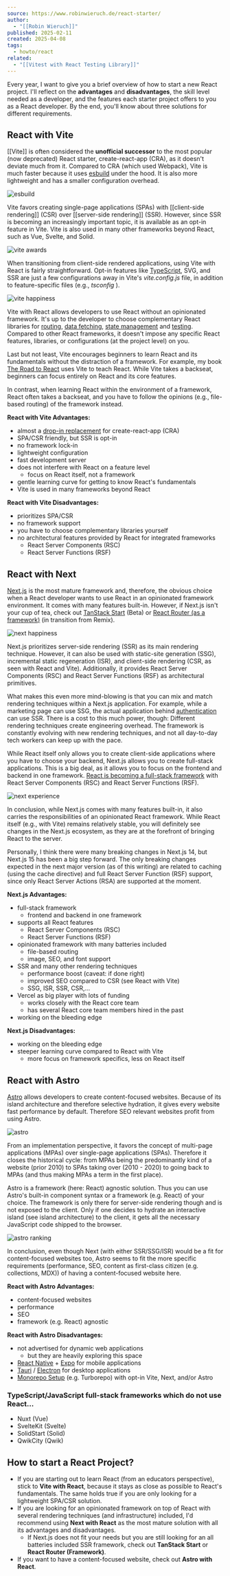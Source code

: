```yaml
---
source: https://www.robinwieruch.de/react-starter/
author:
  - "[[Robin Wieruch]]"
published: 2025-02-11
created: 2025-04-08
tags:
  - howto/react
related:
  - "[[Vitest with React Testing Library]]"
---
```

Every year, I want to give you a brief overview of how to start a new React project. I'll reflect on the **advantages** and **disadvantages**, the skill level needed as a developer, and the features each starter project offers to you as a React developer. By the end, you'll know about three solutions for different requirements.

## React with Vite

[[Vite]]
is often considered the **unofficial successor** to the most popular (now deprecated) React starter, create-react-app (CRA), as it doesn't deviate much from it. Compared to CRA (which used Webpack), Vite is much faster because it uses [esbuild](https://esbuild.github.io/) under the hood. It is also more lightweight and has a smaller configuration overhead.

  ![esbuild](https://www.robinwieruch.de/static/6d602bff76e6831f908b811c3184a68d/72e01/esbuild.jpg "esbuild")

Vite favors creating single-page applications (SPAs) with [[client-side rendering]] (CSR) over [[server-side rendering]] (SSR). 
However, since SSR is becoming an increasingly important topic, it is available as an opt-in feature in Vite. Vite is also used in many other frameworks beyond React, such as Vue, Svelte, and Solid.

  ![vite awards](https://www.robinwieruch.de/static/4c266cc0513508c1dd9332e75fe3d89c/4b190/vite-awards.jpg "vite awards")

When transitioning from client-side rendered applications, using Vite with React is fairly straightforward. Opt-in features like [TypeScript](https://www.robinwieruch.de/vite-typescript/), SVG, and SSR are just a few configurations away in Vite's *vite.config.js* file, in addition to feature-specific files (e.g., *tsconfig* ).

  ![vite happiness](https://www.robinwieruch.de/static/3ceb9d15d71bdc4bb8b32b3f733d337f/72e01/vite-happiness.jpg "vite happiness")

Vite with React allows developers to use React without an opinionated framework. It's up to the developer to choose complementary React libraries for [routing](https://www.robinwieruch.de/react-router/), [data fetching](https://www.robinwieruch.de/react-fetching-data/), [state management](https://www.robinwieruch.de/react-state/) and [testing](https://www.robinwieruch.de/vitest-react-testing-library/). Compared to other React frameworks, it doesn't impose any specific React features, libraries, or configurations (at the project level) on you.

Last but not least, Vite encourages beginners to learn React and its fundamentals without the distraction of a framework. For example, my book [The Road to React](https://www.roadtoreact.com/) uses Vite to teach React. While Vite takes a backseat, beginners can focus entirely on React and its core features.

In contrast, when learning React within the environment of a framework, React often takes a backseat, and you have to follow the opinions (e.g., file-based routing) of the framework instead.

**React with Vite Advantages:**

- almost a [drop-in replacement](https://www.robinwieruch.de/vite-create-react-app/) for create-react-app (CRA)
- SPA/CSR friendly, but SSR is opt-in
- no framework lock-in
- lightweight configuration
- fast development server
- does not interfere with React on a feature level
	- focus on React itself, not a framework
- gentle learning curve for getting to know React's fundamentals
- Vite is used in many frameworks beyond React

**React with Vite Disadvantages:**

- prioritizes SPA/CSR
- no framework support
- you have to choose complementary libraries yourself
- no architectural features provided by React for integrated frameworks
	- React Server Components (RSC)
	- React Server Functions (RSF)

## React with Next

[Next.js](https://nextjs.org/) is the most mature framework and, therefore, the obvious choice when a React developer wants to use React in an opinionated framework environment. It comes with many features built-in. However, if Next.js isn't your cup of tea, check out [TanStack Start](https://tanstack.com/start) (Beta) or [React Router (as a framework)](https://remix.run/) (in transition from Remix).

  ![next happiness](https://www.robinwieruch.de/static/dcf0e9c395de2fb7642496549f7b5e6e/72e01/next-happiness.jpg "next happiness")

Next.js prioritizes server-side rendering (SSR) as its main rendering technique. However, it can also be used with static-site generation (SSG), incremental static regeneration (ISR), and client-side rendering (CSR, as seen with React and Vite). Additionally, it provides React Server Components (RSC) and React Server Functions (RSF) as architectural primitives.

What makes this even more mind-blowing is that you can mix and match rendering techniques within a Next.js application. For example, while a marketing page can use SSG, the actual application behind [authentication](https://www.robinwieruch.de/next-authentication/) can use SSR. There is a cost to this much power, though: Different rendering techniques create engineering overhead. The framework is constantly evolving with new rendering techniques, and not all day-to-day tech workers can keep up with the pace.

While React itself only allows you to create client-side applications where you have to choose your backend, Next.js allows you to create full-stack applications. This is a big deal, as it allows you to focus on the frontend and backend in one framework. [React is becoming a full-stack framework](https://www.robinwieruch.de/react-full-stack-framework/) with React Server Components (RSC) and React Server Functions (RSF).

  ![next experience](https://www.robinwieruch.de/static/41a5f139c1841715ee73f05b3b229948/72e01/next-experience.jpg "next experience")

In conclusion, while Next.js comes with many features built-in, it also carries the responsibilities of an opinionated React framework. While React itself (e.g., with Vite) remains relatively stable, you will definitely see changes in the Next.js ecosystem, as they are at the forefront of bringing React to the server.

Personally, I think there were many breaking changes in Next.js 14, but Next.js 15 has been a big step forward. The only breaking changes expected in the next major version (as of this writing) are related to caching (using the cache directive) and full React Server Function (RSF) support, since only React Server Actions (RSA) are supported at the moment.

**Next.js Advantages:**

- full-stack framework
	- frontend and backend in one framework
- supports all React features
	- React Server Components (RSC)
	- React Server Functions (RSF)
- opinionated framework with many batteries included
	- file-based routing
	- image, SEO, and font support
- SSR and many other rendering techniques
	- performance boost (caveat: if done right)
	- improved SEO compared to CSR (see React with Vite)
	- SSG, ISR, SSR, CSR,...
- Vercel as big player with lots of funding
	- works closely with the React core team
	- has several React core team members hired in the past
- working on the bleeding edge

**Next.js Disadvantages:**

- working on the bleeding edge
- steeper learning curve compared to React with Vite
	- more focus on framework specifics, less on React itself

## React with Astro

[Astro](https://astro.build/) allows developers to create content-focused websites. Because of its island architecture and therefore selective hydration, it gives every website fast performance by default. Therefore SEO relevant websites profit from using Astro.

  ![astro](https://www.robinwieruch.de/static/e390c21cee84fea74031f7371b260ecf/72e01/astro.jpg "astro")

From an implementation perspective, it favors the concept of multi-page applications (MPAs) over single-page applications (SPAs). Therefore it closes the historical cycle: from MPAs being the predominantly kind of a website (prior 2010) to SPAs taking over (2010 - 2020) to going back to MPAs (and thus making MPAs a term in the first place).

Astro is a framework (here: React) agnostic solution. Thus you can use Astro's built-in component syntax or a framework (e.g. React) of your choice. The framework is only there for server-side rendering though and is not exposed to the client. Only if one decides to hydrate an interactive island (see island architecture) to the client, it gets all the necessary JavaScript code shipped to the browser.

  ![astro ranking](https://www.robinwieruch.de/static/da7a008248e59aed9eb1f71018cb06b0/72e01/astro-ranking.jpg "astro ranking")

In conclusion, even though Next (with either SSR/SSG/ISR) would be a fit for content-focused websites too, Astro seems to fit the more specific requirements (performance, SEO, content as first-class citizen (e.g. collections, MDX)) of having a content-focused website here.

**React with Astro Advantages:**

- content-focused websites
- performance
- SEO
- framework (e.g. React) agnostic

**React with Astro Disadvantages:**

- not advertised for dynamic web applications
	- but they are heavily exploring this space
- [React Native](https://reactnative.dev/) + [Expo](https://expo.dev/) for mobile applications
- [Tauri](https://tauri.app/) / [Electron](https://www.electronjs.org/) for desktop applications
- [Monorepo Setup](https://www.robinwieruch.de/javascript-monorepos/) (e.g. Turborepo) with opt-in Vite, Next, and/or Astro

### TypeScript/JavaScript full-stack frameworks which do not use React...

- Nuxt (Vue)
- SvelteKit (Svelte)
- SolidStart (Solid)
- QwikCity (Qwik)

## How to start a React Project?

- If you are starting out to learn React (from an educators perspective), stick to **Vite with React**, because it stays as close as possible to React's fundamentals. The same holds true if you are only looking for a lightweight SPA/CSR solution.
- If you are looking for an opinionated framework on top of React with several rendering techniques (and infrastructure) included, I'd recommend using **Next with React** as the most mature solution with all its advantages and disadvantages.
	- If Next.js does not fit your needs but you are still looking for an all batteries included SSR framework, check out **TanStack Start** or **React Router (Framework)**.
- If you want to have a content-focused website, check out **Astro with React**.